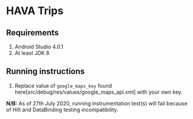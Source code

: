 # HAVA Trips
## Requirements
1. Android Studio 4.0.1
2. At least JDK 8
## Running instructions
1. Replace value of `google_maps_key` found here[src/debug/res/values/google_maps_api.xml] with your own key.

**N/B:** As of 27th July 2020, running instrumentation test(s) will fail because of Hilt and DataBinding testing incompatibility.